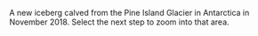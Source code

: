 <p>A new iceberg calved from the Pine Island Glacier in Antarctica in November 2018. Select the next step to zoom into that area.</p>
